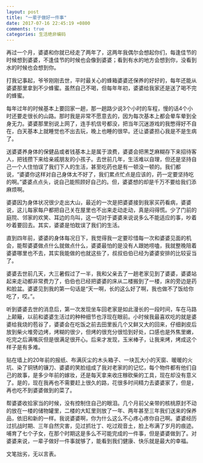 ```yaml
---
layout: post
title: "一辈子做好一件事"
date: 2017-07-16 22:45:19 +0800
comments: true
categories: 生活绝非编码
---
```

再过一个月，婆婆和你就已经走了两年了，这两年我偶尔会想起你们，每逢佳节的时候想到婆婆，不逢佳节的时候也会像到婆婆；看到有水的地方会想到你，没看到水的时候也会想到你。
<!--more-->
打我记事起，爷爷刚刚去世，平时最关心的蜂箱婆婆还保养的好好的，每年还能从婆婆那里拿到不少蜂蜜。虽然自己不喝，但每年年初，婆婆给我家还是送了喝不完的蜂蜜。

每年过年的时候基本上要回家一趟，那一趟路少说3个小时的车程，慢的话4个小时还要走很长的山路。那时我是非常不愿意去的，因为每次基本上都会晕车晕到全身无力。婆婆那里别说上网了，连手机信号都没，把当年沉迷游戏的我憋得好不自在，白天基本上就睡觉也不出去玩，晚上也睡的很早。还让婆婆担心我是不是生病了。

送婆婆养身体的保健品或者钱基本上是属于浪费，婆婆会把黑芝麻糊存下来招待客人，把钱攒下来给亲戚朋友的小孩子。去世前几年，生活难以自理，但还是坚持自己一个人住怕误了我们下人的生活，甚至吃药也是有一顿没一顿的。我们都说，“婆婆你这样对自己身体太不好了，我们累点忙点是应该的，药一定要坚持吃的啊。”婆婆点点头，说自己能照顾好自己的。但，婆婆想的却是千万不要给我们添麻烦啊。

婆婆因为身体状况很少走出大山，最近的一次是把婆婆接到我家买药看病，婆婆说，这儿每家每户都把自己关在屋里也不出来走动走动，真是闷得慌。少了门前的庭院、邻家的欢笑、耳边的鸟叫，这一切对于婆婆来说说多么不能适应的事，吵着吵着要回去。其实，婆婆是怕耽误了我们的生活。

直到四年前，婆婆的身体每况日下，我觉得我一定要珍惜每一次和婆婆见面的机会，能帮婆婆做点什么就做点什么，婆婆最怕的是没有人跟她唠嗑，我就整晚陪着婆婆哪里也不去，其实我能做的也就这些了，叔叔伯伯已经为婆婆安排的比较妥当了。

婆婆去世前几天，大三暑假过了一半，我和父亲去了一趟老家见到了婆婆，婆婆站起来走动都非常费力了，伯伯也已经把婆婆的床从二楼搬到了一楼，床的旁边是药和脸盆。婆婆见到我的第一句话是“天一啊，长的这么好了啊，我也做不了饭给你吃了，哎。”。

听到婆婆去世的消息后，第一次发现坐车回老家是如此漫长的一段时间，车在马路上颠簸，以前和婆婆生活过的种种细节也浮现在眼前。小时候我最喜欢吃的就是婆婆给我烧的苞谷了，婆婆会在吃饭之前去田里扳几个又鲜又大的回来，仔细剥皮后放到柴火堆旁边烤，烤糊的很少，但烤的很充分很恰到好处，口感也是外焦里嫩，吃完之后满嘴灰但是很满足很开心。后来才发现，玉米棒子，让我来烤，烤成这个样子是有多难。

贴在墙上的20年前的报纸、布满灰尘的木头箱子、一块瓦大小的天窗、暖暖的火坑、染了铜锈的镰刀、婆婆的笑脸组成了我对老家的的记忆，每个物件都有他们自己的故事，是多少年前的嫁妆，还是每天拿来收庄稼砍柴的工具，现在却没有意义了。是的，现在我再也不需要赶上很久的路，花很多时间精力去婆婆家了，但是，再也吃不到婆婆做到的菜了。

帮婆婆收拾家当的时候，没有控制住自己的眼泪。几个月前父亲带的核桃原封不动的放在一楼的储物罐里，二楼的大缸里则放了一年、两年甚至三年我们送来的保养品，依旧和新的一样。我说婆婆啊，你为什么这么不心疼心疼你自己啊。婆婆经历过抗战时期、三年自然灾害，见过抓壮丁、吃过观音土，脸上布满了岁月的痕迹。哺育了七个子女，在那个时期这是多么不可能完成的一件事，但是婆婆做到了。对婆婆来说，一辈子做好一件事就够了，能看到我们健康、快乐就是最大的幸福。

文笔拙劣，无以言表。
